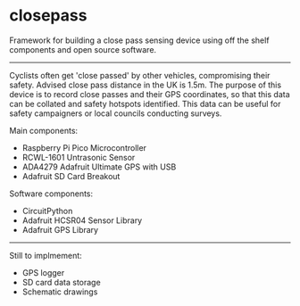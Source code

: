 # closepass

Framework for building a close pass sensing device using off the shelf components and open source software.

----

Cyclists often get 'close passed' by other vehicles, compromising their safety. Advised close pass distance in the UK is 1.5m. The purpose of this device is to record close passes and their GPS coordinates, so that this data can be collated and safety hotspots identified. This data can be useful for safety campaigners or local councils conducting surveys.

Main components:

* Raspberry Pi Pico Microcontroller
* RCWL-1601 Untrasonic Sensor
* ADA4279 Adafruit Ultimate GPS with USB
* Adafruit SD Card Breakout

Software components:

* CircuitPython
* Adafruit HCSR04 Sensor Library
* Adafruit GPS Library

----

Still to implmement:
* GPS logger
* SD card data storage
* Schematic drawings
